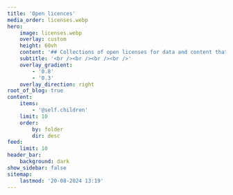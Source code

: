 ```yaml
---
title: 'Open licences'
media_order: licenses.webp
hero:
    image: licenses.webp
    overlay: custom
    height: 60vh
    content: '## Collections of open licenses for data and content that can be freely used, modified, and shared by anyone for any purpose.'
    subtitle: '<br /><br /><br /><br />'
    overlay_gradient:
        - '0.8'
        - '0.3'
    overlay_direction: right
root_of_blog: true
content:
    items:
        - '@self.children'
    limit: 10
    order:
        by: folder
        dir: desc
feed:
    limit: 10
header_bar:
    background: dark
show_sidebar: false
sitemap:
    lastmod: '20-08-2024 13:19'
---
```


